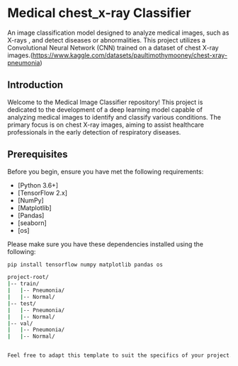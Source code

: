 # Medical chest_x-ray Classifier

An image classification model designed to analyze medical images, such as X-rays , and detect diseases or abnormalities. This project utilizes a Convolutional Neural Network (CNN) trained on a dataset of chest X-ray images.(https://www.kaggle.com/datasets/paultimothymooney/chest-xray-pneumonia)

## Introduction

Welcome to the Medical Image Classifier repository! This project is dedicated to the development of a deep learning model capable of analyzing medical images to identify and classify various conditions. The primary focus is on chest X-ray images, aiming to assist healthcare professionals in the early detection of respiratory diseases.

## Prerequisites

Before you begin, ensure you have met the following requirements:

- [Python 3.6+]
- [TensorFlow 2.x]
- [NumPy]
- [Matplotlib]
- [Pandas]
- [seaborn]
- [os]

Please make sure you have these dependencies installed using the following:

```bash
pip install tensorflow numpy matplotlib pandas os

project-root/
|-- train/
|   |-- Pneumonia/
|   |-- Normal/
|-- test/
|   |-- Pneumonia/
|   |-- Normal/
|-- val/
|   |-- Pneumonia/
|   |-- Normal/


Feel free to adapt this template to suit the specifics of your project.

